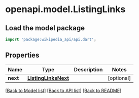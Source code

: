# openapi.model.ListingLinks

## Load the model package
```dart
import 'package:wikipedia_api/api.dart';
```

## Properties
Name | Type | Description | Notes
------------ | ------------- | ------------- | -------------
**next** | [**ListingLinksNext**](ListingLinksNext.md) |  | [optional] 

[[Back to Model list]](../README.md#documentation-for-models) [[Back to API list]](../README.md#documentation-for-api-endpoints) [[Back to README]](../README.md)


